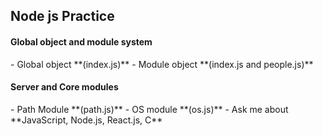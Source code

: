 <h2>Node js Practice </h1>

<h4>Global object and module system</h4>
- Global object **(index.js)**
- Module object **(index.js and people.js)**

<h4>Server and Core modules</h4>
- Path Module **(path.js)**
- OS module **(os.js)**
- Ask me about **JavaScript, Node.js, React.js, C**
